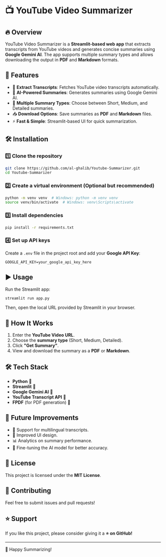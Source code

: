 # 📺 YouTube Video Summarizer

## 🔥 Overview

YouTube Video Summarizer is a **Streamlit-based web app** that extracts transcripts from YouTube videos and generates concise summaries using **Google Gemini AI**. The app supports multiple summary types and allows downloading the output in **PDF** and **Markdown** formats.

## 🚀 Features

- 🎥 **Extract Transcripts**: Fetches YouTube video transcripts automatically.
- 🧠 **AI-Powered Summaries**: Generates summaries using Google Gemini AI.
- 📄 **Multiple Summary Types**: Choose between Short, Medium, and Detailed summaries.
- 📥 **Download Options**: Save summaries as **PDF** and **Markdown** files.
- ⚡ **Fast & Simple**: Streamlit-based UI for quick summarization.

## 🛠️ Installation

### 1️⃣ Clone the repository

```sh
git clone https://github.com/al-ghalib/Youtube-Summarizer.git
cd Youtube-Summarizer
```

### 2️⃣ Create a virtual environment (Optional but recommended)

```sh
python -m venv venv  # Windows: python -m venv venv
source venv/bin/activate  # Windows: venv\Scripts\activate
```

### 3️⃣ Install dependencies

```sh
pip install -r requirements.txt
```

### 4️⃣ Set up API keys

Create a `.env` file in the project root and add your **Google API Key**:

```
GOOGLE_API_KEY=your_google_api_key_here
```

## ▶️ Usage

Run the Streamlit app:

```sh
streamlit run app.py
```

Then, open the local URL provided by Streamlit in your browser.

## 📌 How It Works

1. Enter the **YouTube Video URL**.
2. Choose the **summary type** (Short, Medium, Detailed).
3. Click **"Get Summary"**.
4. View and download the summary as a **PDF** or **Markdown**.

## 🛠️ Tech Stack

- **Python** 🐍
- **Streamlit** 🚀
- **Google Gemini AI** 🧠
- **YouTube Transcript API** 📜
- **FPDF** (for PDF generation) 📄

## 🤖 Future Improvements

- 🔄 Support for multilingual transcripts.
- 🎨 Improved UI design.
- 📊 Analytics on summary performance.
- 🔧 Fine-tuning the AI model for better accuracy.

## 📜 License

This project is licensed under the **MIT License**.

## 🙌 Contributing

Feel free to submit issues and pull requests!

## ⭐ Support

If you like this project, please consider giving it a **⭐ on GitHub!**

---

🚀 Happy Summarizing!
